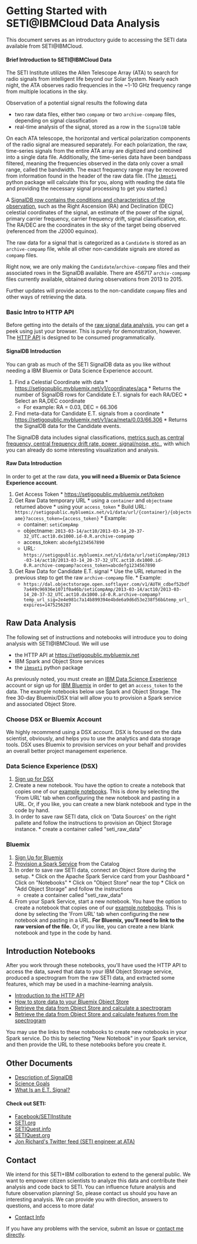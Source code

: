 # Getting Started with SETI@IBMCloud Data Analysis

This document serves as an introductory guide to accessing the SETI data available from <span>SETI</span>@IBMCloud. 


#### Brief Introduction to SET<span>I@</span>IBMCloud Data

The SETI Institute utilizes the Allen Telescope Array (ATA) to search for radio signals from intelligent life
beyond our Solar System. Nearly each night, the ATA observes radio frequencies in the ~1-10 GHz 
frequency range from multiple locations in the sky. 

Observation of a potential signal results the following data

  * two raw data files, either two `compamp` or two `archive-compamp` files, depending on signal classification
  * real-time analysis of the signal, stored as a row in the `SignalDB` table 

On each ATA telescope, the horizontal and vertical polarization 
components of the radio signal are measured separately. 
For each polarization, the raw, time-series signals from the entire ATA array are digitized and 
combined into a single data file. Additionally, the time-series data have been bandpass filtered, meaning the
frequencies observed in the data only cover a small range, called the bandwidth. 
The exact frequency range may be recovered from information found
in the header of the raw data file. (The [`ibmseti`](https://github.com/ibm-cds-labs/ibmseti) python package will calculate this for you, along 
with reading the data file and providing the necessary signal processing to get you started.)

A [SignalDB row contains the conditions and characteristics of the observation](signaldb.md),
such as the Right Ascension (RA) and Declination (DEC) celestial coordinates of the signal, 
an estimate of the power of the signal, primary carrier frequency, carrier frequency drift, 
signal classification, etc. The RA/DEC are the coordinates in the sky of the target being observed 
(referenced from the J2000 equinox). 

The raw data for a signal that is categorized as a `Candidate` is stored as an `archive-compamp` file, 
while all other non-candidate signals are stored as `compamp` files. 

Right now, we are only making the `Candidate`/`archive-compamp` files and their associated
rows in the SignalDB available. There are 456717 `archiv-compamp` files currently available, obtained
during observations from 2013 to 2015. 

Further updates will provide access to the non-candidate `compamp` files and other ways of retrieving the data.

### Basic Intro to HTTP API

Before getting into the details of the [raw signal data analysis](#raw-data-analysis), you can get a peek using just your browser. This is purely for demonstration, however. The [HTTP API](setigopublic.md) is designed to be consumed programmatically. 

#### SignalDB Introduction 

You can grab as much of the SETI SignalDB data as you like without needing a IBM Bluemix or 
Data Science Experience account. 

  1. Find a Celestial Coordinate with data
    * https://setigopublic.mybluemix.net/v1/coordinates/aca
    * Returns the number of SignalDB rows for Candidate E.T. signals for each RA/DEC
    * Select an RA,DEC coordinate  
      * For example:  RA = 0.03, DEC = 66.306  
  2. Find meta-data for Candidate E.T. signals from a coordinate
    * https://setigopublic.mybluemix.net/v1/aca/meta/0.03/66.306
    * Returns the SignalDB data for the Candidate events. 

The SignalDB data includes signal classifications, 
[metrics such as central frequency, central frequency drift rate, power, signal/noise, etc.](signaldb.md), 
with which you can already do some interesting visualization and analysis. 

#### Raw Data Introduction

In order to get at the raw data, **you will need a Bluemix or Data Science Experience account**.

  1. Get Access Token 
    * https://setigopublic.mybluemix.net/token
  2. Get Raw Data temporary URL 
    * using a `container` and `objectname` returned above
    * using your `access_token` 
    * Build URL: `https://setigopublic.mybluemix.net/v1/data/url/{container}/{objectname}?access_token={access_token}`
    * Example: 
      * container: `setiCompAmp`
      * objectname: `2013-03-14/act10/2013-03-14_20-37-32_UTC.act10.dx1000.id-0.R.archive-compamp`
      * access_token: `abcdefg1234567890`
      * URL: `https://setigopublic.mybluemix.net/v1/data/url/setiCompAmp/2013-03-14/act10/2013-03-14_20-37-32_UTC.act10.dx1000.id-0.R.archive-compamp?access_token=abcdefg1234567890`
  3. Get Raw Data for Candidate E.T. signal
    * Use the URL returned in the previous step to get the raw `archive-compamp` file.
    * Example:
      * `https://dal.objectstorage.open.softlayer.com/v1/AUTH_cdbef52bdf7a449c96936e1071f0a46b/setiCompAmp/2013-03-14/act10/2013-03-14_20-37-32_UTC.act10.dx1000.id-0.R.archive-compamp?temp_url_sig=2e4e981c7a14b899394e4bde6a9d6d53e238f56b&temp_url_expires=1475256287`

## Raw Data Analysis

The following set of instructions and notebooks will introduce you to doing analysis with SE<span>TI</span>@IBMCloud. We  will use

  * the HTTP API at https://setigopublic.mybluemix.net
  * IBM Spark and Object Store services
  * the [`ibmseti`](https://github.com/ibm-cds-labs/ibmseti) python package

As previously noted, you must create an [IBM Data Science Experience](http://datascience.ibm.com/) account or sign up for [IBM Bluemix](http://www.ibm.com/cloud-computing/bluemix/) in order to get an `access_token` to the data. The example notebooks below use Spark and Object Storage. The free 30-day Bluemix/DSX trial will allow you to provision a Spark service and associated Object Store. 


### Choose DSX or Bluemix Account

We highly recommend using a DSX account. DSX is focused on the data scientist, obviously, and helps you to 
use the analytics and data storage tools. DSX uses Bluemix to provision services on your 
behalf and provides an overall better project management experience. 

### Data Science Experience (DSX)

  1. [Sign up for DSX](http://datascience.ibm.com/)
  2. Create a new notebook. You have the option to create a notebook that copies one of our [example notebooks](notebooks). This is done by selecting the 'From URL' tab when configuring the new notebook and pasting in a URL. Or, if you like, you can create a new blank notebook and type in the code by hand. 
  3. In order to save raw SETI data, click on 'Data Sources' on the right pallete and follow the instructions to provision an Object Storage instance.
    * create a container called "seti_raw_data"


### Bluemix

  1. [Sign Up for Bluemix](https://console.ng.bluemix.net/registration/?Target=https%3A%2F%2Fconsole.ng.bluemix.net%2Flogin%3Fstate%3D%2Fhome%2Fonboard)
  2. [Provision a Spark Service](https://console.ng.bluemix.net/catalog/services/apache-spark/) from the Catalog
  3. In order to save raw SETI data, connect an Object Store during the setup.
    * Click on the Apache Spark Service card from your Dashboard
    * Click on "Notebooks"
    * Click on "Object Store" near the top
    * Click on "Add Object Storage" and follow the instructions
        * create a container called "seti_raw_data"
  4. From your Spark Service, start a new notebook. You have the option to create a notebook that copies one of our [example notebooks](notebooks). This is done by selecting the 'From URL' tab when configuring the new notebook and pasting in a URL. **For Bluemix, you'll need to link to the raw version of the file.** Or, if you like, you can create a new blank notebook and type in the code by hand. 




## Introduction Notebooks

After you work through these notebooks, you'll have used the HTTP API
to access the data, saved that data to your IBM Object Storage service, produced a spectrogram
from the raw SETI data, and extracted some features, which may be used in a machine-learning analysis.


  * [Introduction to the HTTP API](notebooks/ibmseti_intro_to_http_api.ipynb) 
  * [How to store data to your Bluemix Object Store](notebooks/ibmseti_get_data_tutorial.ipynb)
  * [Retrieve the data from Object Store and calculate a spectrogram](notebooks/ibmseti_my_first_spectrogram.ipynb)
  * [Retrieve the data from Object Store and calculate features from the spectrogram](notebooks/ibmseti_intro_features.ipynb)


You may use the links to these notebooks to create new notebooks in your Spark service. 
Do this by selecting "New Notebook" in your Spark service, and then provide the URL to 
these notebooks before you create it. 

## Other Documents

  * [Description of SignalDB](signaldb.md)
  * [Science Goals](science_goals.md)
  * [What Is an E.T. Signal?](what_is_an_et_signal.md)


#### Check out SETI:

  * [Facebook/SETIInstitute](https://www.facebook.com/SETIInstitute)
  * [SETI.org](http://www.seti.org/)
  * [SETIQuest.info](http://setiquest.info/)
  * [SETIQuest.org](http://setiquest.org/)
  * [Jon Richard's Twitter feed (SETI engineer at ATA)](https://twitter.com/jrseti)

## Contact

We intend for this SETI+IBM collboration to extend to the general public. We want to empower citizen 
scientists to analyze this data and contribute their analysis and code back to SETI. You can influence
future analysis and future observation planning! So, please contact us should you have an interesting
analysis. We can provide you with direction, answers to questions, and access to more data! 

  * [Contact Info](contact_us.md)

If you have any problems with the service, submit an Issue or [contact me directly](https://github.com/gadamc).



